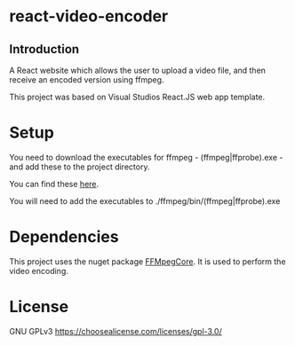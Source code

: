 # react-video-encoder
## Introduction
A React website which allows the user to upload a video file, and then receive an encoded version using ffmpeg.

This project was based on Visual Studios React.JS web app template.

# Setup
You need to download the executables for ffmpeg - (ffmpeg|ffprobe).exe - and add these to the project directory. 

You can find these [here](https://ffbinaries.com/downloads).

You will need to add the executables to ./ffmpeg/bin/(ffmpeg|ffprobe).exe

# Dependencies
This project uses the nuget package [FFMpegCore](https://github.com/rosenbjerg/FFMpegCore). It is used to perform the video encoding.

# License
GNU GPLv3
https://choosealicense.com/licenses/gpl-3.0/
